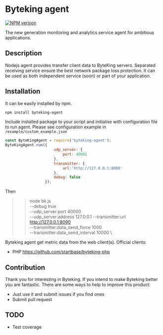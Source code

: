 Byteking agent
==============
[![NPM version](http://img.shields.io/npm/v/byteking-agent.svg)](https://www.npmjs.com/package/byteking-agent)

The new generation monitoring and analytics service agent for ambitious applications.

Description
-----------
Nodejs agent provides transfer client data to ByteKing servers. Separated receiving service ensure the best network package 
loss protection. It can be used as both independent service (soon) or part of your application.

Installation
------------
It can be easily installed by npm.
```bash
npm install byteking-agent
```

Include installed package to your script and initialise with configuration file to run agent. Please see configuration example in `/example/custom_example.json`
```js
const ByteKingAgent = require('byteking-agent');
ByteKingAgent.run({
                      udp_server: {
                          port: 40001
                      },
                      transmitter: {
                          url:'http://127.0.0.1:8080'
                      },
                      debug: false
                  });
```

Then
>> node bk.js \
--debug true \
--udp_server:port 40000 \
--udp_server:address 127.0.0.1
--transmitter:url http://127.0.0.1:8090 \
--transmitter:data_send_force 1000 \
--transmitter:data_send_interval 10000 \


Byteking agent get metric data from the web client(s).
Official clients:
- PHP https://github.com/startbase/byteking-php

Contribution
----
Thank you for interesting in Byteking. If you intend to make Byteking better you are fantastic.
There are some ways to help to improve this product:
- Just use it and submit issues if you find ones
- Submit pull request

TODO
----
- Test coverage
